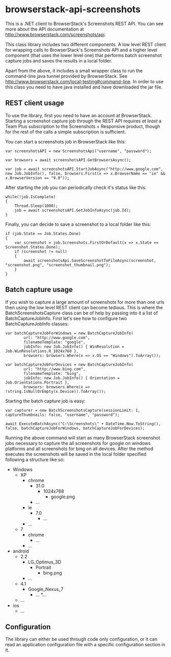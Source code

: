 # browserstack-api-screenshots

This is a .NET client to BrowserStack's Screenshots REST API. You can see more about the API documentation at http://www.browserstack.com/screenshots/api.

This class library includes two different components. A low level REST client for wrapping calls to BrowserStack's Screenshots API and a higher level component (that uses the lower level one) that performs batch screenshot capture jobs and saves the results in a local folder.

Apart from the above, it includes a small wrapper class to run the command-line java tunnel provided by BrowserStack. See http://www.browserstack.com/local-testing#command-line. In order to use this class you need to have java installed and have downloaded the jar file.

## REST client usage

To use the library, first you need to have an account at BrowserStack. Starting a screenshot capture job through the REST API requires *at least* a Team Plus subscription to the Screenshots + Responsive product, though for the rest of the calls a simple subscription is sufficient.

You can start a screenshots job in BrowserStack like this:

	var screenshotsAPI = new ScreenshotsApi("username", "password");
	
	var browsers = await screenshotsAPI.GetBrowsersAsync();
	
	var job = await screenshotsAPI.StartJobAsync("http://www.google.com", new Job.JobInfo(), false, browsers.First(x => x.BrowserName == "ie" && x.BrowserVersion == "9.0"));

After starting the job you can periodically check it's status like this:

	while(!job.IsComplete) 
	{
		Thread.Sleep(1000);
		job = await screenshotsAPI.GetJobInfoAsync(job.Id);
	}

Finally, you can decide to save a screenshot to a local folder like this:

	if (job.State == Job.States.Done)
	{
		var screenshot = job.Screenshots.FirstOrDefault(x => x.State == Screenshot.States.Done);
		if (screenshot != null) 
		{
			await screenshotsApi.SaveScreenshotToFileAsync(screenshot, "screenshot.png", "screenshot_thumbnail.png");
		}
	}

## Batch capture usage

If you wish to capture a large amount of screenshots for more than one urls then using the low level REST client can become tedious. This is where the BatchScreenshotsCapture class can be of help by passing into it a list of BatchCaptureJobInfo. First let's see how to configure two BatchCaptureJobInfo classes:

	var batchCaptureJobForWindows = new BatchCaptureJobInfo(
			url: "http://www.google.com", 
			filenameTemplate: "google",
			jobInfo: new Job.JobInfo() { WinResolution = Job.WinResolutions.R_1024x768 },
			browsers: browsers.Where(x => x.OS == "Windows").ToArray());
			
	var batchCaptureJobForDevices = new BatchCaptureJobInfo(
			url: "http://www.bing.com", 
			filenameTemplate: "bing",
			jobInfo: new Job.JobInfo() { Orientation = Job.Orientations.Portrait }, 
			browsers: browsers.Where(x => !string.IsNullOrEmpty(x.Device)).ToArray());

Starting the batch capture job is easy:

	var capturer = new BatchScreenshotsCapture(sessionLimit: 1, captureThumbnails: false, "username", "password");
	
	await ExecuteBatchAsync("C:\Screenshots\" + DateTime.Now.ToString(), false, batchCaptureJobForWindows, batchCaptureJobForDevices);

Running the above command will start as many BrowserStack screenshot jobs necessary to capture the all screenshots for google on windows platforms and all screenshots for bing on all devices. After the method executes the screenshots will be saved in the local folder specified following a structure like so:

* Windows
	* XP
		* chrome
			* 31.0
				* 1024x768
					* google.png
			* ...
		* ie
			* 7.0 
				* ...
		* ...
	* 7
		* chrome
			* ...
		* ...
* android
	* 2.2
		* LG_Optimus_3D
			* Portrait
				* bing.png
		* ...
	* 4.1
		* Google_Nexus_7
			* ...
		*...
	* ...
* ios
	* ...
	
## Configuration

The library can either be used through code only configuration, or it can read an application configuration file with a specific configuration section in it.